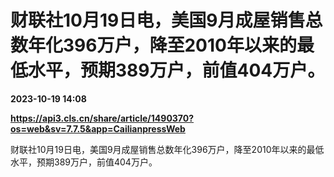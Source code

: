 # 财联社10月19日电，美国9月成屋销售总数年化396万户，降至2010年以来的最低水平，预期389万户，前值404万户。

**2023-10-19 14:08**

**https://api3.cls.cn/share/article/1490370?os=web&sv=7.7.5&app=CailianpressWeb**

财联社10月19日电，美国9月成屋销售总数年化396万户，降至2010年以来的最低水平，预期389万户，前值404万户。